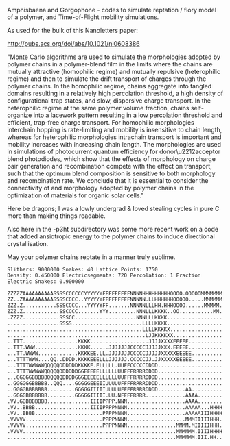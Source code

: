 Amphisbaena and Gorgophone - codes to simulate reptation / flory model of a polymer, and Time-of-Flight mobility simulations.

As used for the bulk of this Nanoletters paper:

http://pubs.acs.org/doi/abs/10.1021/nl0608386

"Monte Carlo algorithms are used to simulate the morphologies adopted by polymer chains in a polymer-blend film in the limits where the chains are mutually attractive (homophilic regime) and mutually repulsive (heterophilic regime) and then to simulate the drift transport of charges through the polymer chains. In the homophilic regime, chains aggregate into tangled domains resulting in a relatively high percolation threshold, a high density of configurational trap states, and slow, dispersive charge transport. In the heterophilic regime at the same polymer volume fraction, chains self-organize into a lacework pattern resulting in a low percolation threshold and efficient, trap-free charge transport. For homophilic morphologies interchain hopping is rate-limiting and mobility is insensitive to chain length, whereas for heterophilic morphologies intrachain transport is important and mobility increases with increasing chain length. The morphologies are used in simulations of photocurrent quantum efficiency for donor\u2212acceptor blend photodiodes, which show that the effects of morphology on charge pair generation and recombination compete with the effect on transport, such that the optimum blend composition is sensitive to both morphology and recombination rate. We conclude that it is essential to consider the connectivity of and morphology adopted by polymer chains in the optimization of materials for organic solar cells."

Here be dragons; I was a lowly undergrad & loved stealing cycles in pure C more than making things readable.

Also here in the -p3ht subdirectory was some more recent work on a code that added ansiotropic energy to the polymer chains to induce directional crystallisation.

May your polymer chains reptate in a manner truly sublime.

```
Slithers: 9000000 Snakes: 40 Lattice Points: 1750
Density: 0.450000 Electricsegments: 720 Percolation: 1 Fraction Electric Snakes: 0.900000

ZZZZZAAAAAAAAAASSSSCCCCCCYYYYYYFFFFFFFFFNNNNHHHHHHHHHOOOO.OOOOOMMMMMMM
ZZ..ZAAAAAAAAAASSSSCCCC..YYYYYYFFFFFFFFFNNNNN.LLHHHHHHOOOOO.....MMMMMM
ZZZ.Z...........SSSCCCC...YYYYYFF.......NNNNNLLLHH.HHHOOOO......MMMMM.
ZZZ.Z............SSCCCC.......YYY.........NNNLLLKKKK..OO...........MM.
.ZZZZ............SSSCC....................NNNLLLKKKK..................
.................SSSS.......................LLLLKKKK..................
............................................LLLLKKKKX.................
.............................................LJJKKKKXX................
..TTT..................KKKK...................JJJJXXXXEEEEE...........
..TTT.WWW..............KKKK......JJJJJJJCCCCCJJJJJXXX.EEEEE...........
...TT.WWWW.............KKKKEE.LL.JJJJJJJCCCCCJJJJJXXXXXEEEEE..........
...TTTTWWW....QQ..DDDD.KKKKEEELLLJJJJJJ.CCCCCJJ.JJXXXXXEEEEE..........
...TTTTWWWWWQQQQQDDDDDDKKKKE.ELLLLL.UUFFCCCCCDDDD.....................
...TTTTWWWWWQQQQQDDDDDDGGEEEEELLLLLUUUFFFRRRRDDDD.....................
...GGGGGBBBBBQQQQQDDDDGGGEEEEELLLLLUUUFFFRRRRDDDD.....................
..GGGGGGBBBBB..QQQ....GGGGGEEEIIUUUUUFFFFRRRRDDDD.....................
..GGGGBBBBBBB.........GGGGGIIIIIUUUUUFFFFRRRRDDDD.........AA..........
..GGGGBBBBBBB.........GGGGGIIIII.UU.NFFFFRRRR.............AAAA........
.VV.GBBBBBBBB..............IIIIPPPP.NNN...................AAAA........
.VV..BBBB..................IIIIPPPPNNNN...................AAAAA...HHHH
.VV..BBBB......................PPPPNNNN...................AAAAAIIIHHHH
.VVVVV.........................PPPPNNNN...................MMMIIIIIHHH.
.VVVVV.........................PPPPNNNN................MMMM.MIIIIIHHH.
.VVVV..................................................MMMMMM.IIIIHHHH
.......................................................MMMMMM.III.HH..
```
